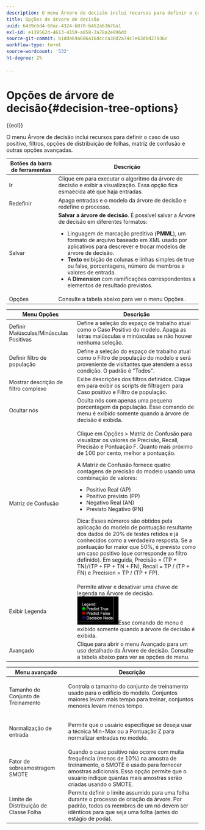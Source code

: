 ```yaml
---
description: O menu Árvore de decisão inclui recursos para definir o caso de uso positivo, filtros, opções de distribuição de folhas, matriz de confusão e outras opções avançadas.
title: Opções de árvore de decisão
uuid: 6439c6d4-60ac-4324-b870-b452a63b7ba1
exl-id: e139562d-4613-4159-a858-2a78a2e896dd
source-git-commit: b1dda69a606a16dccca30d2a74c7e63dbd27936c
workflow-type: tm+mt
source-wordcount: '532'
ht-degree: 2%

---
```


# Opções de árvore de decisão{#decision-tree-options}

{{eol}}

O menu Árvore de decisão inclui recursos para definir o caso de uso positivo, filtros, opções de distribuição de folhas, matriz de confusão e outras opções avançadas.

<table id="table_0CBCCB0856E2469EBE8846B413CAB114"> 
 <thead> 
  <tr> 
   <th colname="col1" class="entry"> Botões da barra de ferramentas </th> 
   <th colname="col2" class="entry"> Descrição </th> 
  </tr>
 </thead>
 <tbody> 
  <tr> 
   <td colname="col1"> Ir </td> 
   <td colname="col2"> Clique em para executar o algoritmo da árvore de decisão e exibir a visualização. Essa opção fica esmaecida até que haja entradas. </td> 
  </tr> 
  <tr> 
   <td colname="col1"> Redefinir </td> 
   <td colname="col2"> Apaga entradas e o modelo da árvore de decisão e redefine o processo. </td> 
  </tr> 
  <tr> 
   <td colname="col1"> Salvar </td> 
   <td colname="col2"><b>Salvar a árvore de decisão</b>. É possível salvar a Árvore de decisão em diferentes formatos: 
    <ul id="ul_F7C7836C06D64912893113E8EEA05704"> 
     <li id="li_D2D8451A679243F1BC67C3B80CA5F83F">Linguagem de marcação preditiva (<b>PMML</b>), um formato de arquivo baseado em XML usado por aplicativos para descrever e trocar modelos de árvore de decisão. </li> 
     <li id="li_88C4B3E050CA4EFC9B7FA8BD446A9C55"><b>Texto</b> exibição de colunas e linhas simples de true ou false, porcentagens, número de membros e valores de entrada. </li> 
     <li id="li_3F871B88F3FA41E9B95EFF5A181E3D57">A <b>Dimension</b> com ramificações correspondentes a elementos de resultado previstos. </li> 
    </ul> </td> 
  </tr> 
  <tr> 
   <td colname="col1"> Opções </td> 
   <td colname="col2"> Consulte a tabela abaixo para ver o menu Opções . </td> 
  </tr> 
 </tbody> 
</table>

<table id="table_24D84440D0354C70928E8927624DB255"> 
 <thead> 
  <tr> 
   <th colname="col1" class="entry"> Menu Opções </th> 
   <th colname="col2" class="entry"> Descrição </th> 
  </tr>
 </thead>
 <tbody> 
  <tr> 
   <td colname="col1"> Definir Maiúsculas/Minúsculas Positivas </td> 
   <td colname="col2"> Define a seleção do espaço de trabalho atual como o Caso Positivo do modelo. Apaga as letras maiúsculas e minúsculas se não houver nenhuma seleção. </td> 
  </tr> 
  <tr> 
   <td colname="col1"> Definir filtro de população </td> 
   <td colname="col2"> Define a seleção do espaço de trabalho atual como o Filtro de população do modelo e será proveniente de visitantes que atendem a essa condição. O padrão é "Todos". </td> 
  </tr> 
  <tr> 
   <td colname="col1"> Mostrar descrição de filtro complexo </td> 
   <td colname="col2"> Exibe descrições dos filtros definidos. Clique em para exibir os scripts de filtragem para Caso positivo e Filtro de população. </td> 
  </tr> 
  <tr> 
   <td colname="col1"> Ocultar nós </td> 
   <td colname="col2"> Oculta nós com apenas uma pequena porcentagem da população. Esse comando de menu é exibido somente quando a árvore de decisão é exibida. </td> 
  </tr> 
  <tr> 
   <td colname="col1"> Matriz de Confusão </td> 
   <td colname="col2"> <p>Clique em <span class="uicontrol"> Opções</span> &gt; <span class="uicontrol"> Matriz de Confusão</span> para visualizar os valores de Precisão, Recall, Precisão e Pontuação F. Quanto mais próximo de 100 por cento, melhor a pontuação. </p> <p>A Matriz de Confusão fornece quatro contagens de precisão do modelo usando uma combinação de valores: 
     <ul id="ul_D9D512F5D74B44BDBD27B1912DF4CB02"> 
      <li id="li_28C541DF1CB543FEAF2D13C2F329DB52">Positivo Real (AP) </li> 
      <li id="li_56233006A1544D95A72CE096CA55C1E6">Positivo previsto (PP) </li> 
      <li id="li_375FB2D6A0A3418A9AD377C9EBB65386">Negativo Real (AN) </li> 
      <li id="li_07A5D23A36BA4D448C25C1414836EB8E">Previsto Negativo (PN) </li> 
     </ul> </p> <p>Dica: Esses números são obtidos pela aplicação do modelo de pontuação resultante dos dados de 20% de testes retidos e já conhecidos como a verdadeira resposta. Se a pontuação for maior que 50%, é previsto como um caso positivo (que corresponde ao filtro definido). Em seguida, Precisão = (TP + TN)/(TP + FP + TN + FN), Recall = TP / (TP + FN) e Precision = TP / (TP + FP). </p> </td> 
  </tr> 
  <tr> 
   <td colname="col1"> Exibir Legenda </td> 
   <td colname="col2">Permite ativar e desativar uma chave de legenda na Árvore de decisão. <img placement="break" id="image_D5B9415A48C04619955BD96970F720A1" src="assets/decison_tree_legend.png" />Esse comando de menu é exibido somente quando a árvore de decisão é exibida. </td> 
  </tr> 
  <tr> 
   <td colname="col1"> Avançado </td> 
   <td colname="col2"> Clique para abrir o menu Avançado para um uso detalhado da Árvore de decisão. Consulte a tabela abaixo para ver as opções de menu. </td> 
  </tr> 
 </tbody> 
</table>

<table id="table_91E4A74BFB224ABD889147324AC2910F"> 
 <thead> 
  <tr> 
   <th colname="col1" class="entry"> Menu avançado </th> 
   <th colname="col2" class="entry"> Descrição </th> 
  </tr>
 </thead>
 <tbody> 
  <tr> 
   <td colname="col1"> Tamanho do Conjunto de Treinamento </td> 
   <td colname="col2"> <p>Controla o tamanho do conjunto de treinamento usado para o edifício do modelo. Conjuntos maiores levam mais tempo para treinar, conjuntos menores levam menos tempo. </p> </td> 
  </tr> 
  <tr> 
   <td colname="col1"> Normalização de entrada </td> 
   <td colname="col2"> <p> Permite que o usuário especifique se deseja usar a técnica Min-Max ou a Pontuação Z para normalizar entradas no modelo. </p> </td> 
  </tr> 
  <tr> 
   <td colname="col1"> Fator de sobreamostragem SMOTE </td> 
   <td colname="col2"> Quando o caso positivo não ocorre com muita frequência (menos de 10%) na amostra de treinamento, o SMOTE é usado para fornecer amostras adicionais. Essa opção permite que o usuário indique quantas mais amostras serão criadas usando o SMOTE. </td> 
  </tr> 
  <tr> 
   <td colname="col1"> Limite de Distribuição de Classe Folha </td> 
   <td colname="col2"> Permite definir o limite assumido para uma folha durante o processo de criação da árvore. Por padrão, todos os membros de um nó devem ser idênticos para que seja uma folha (antes do estágio de poda). </td> 
  </tr> 
 </tbody> 
</table>
